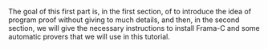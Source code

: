 The goal of this first part is, in the first section, of to introduce the
idea of program proof without giving to much details, and then, in the second
section, we will give the necessary instructions to install Frama-C and some
automatic provers that we will use in this tutorial.